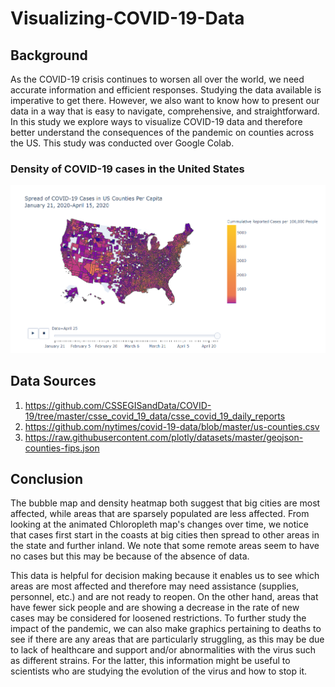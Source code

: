 # Visualizing-COVID-19-Data

## Background

As the COVID-19 crisis continues to worsen all over the world, we need accurate information and efficient responses. Studying the data available is imperative to get there. However, we also want to know how to present our data in a way that is easy to navigate, comprehensive, and straightforward. In this study we explore ways to visualize COVID-19 data and therefore better understand the consequences of the pandemic on counties across the US. This study was conducted over Google Colab.

### Density of COVID-19 cases in the United States
![](covid-19-density.png)

## Data Sources

1. https://github.com/CSSEGISandData/COVID-19/tree/master/csse_covid_19_data/csse_covid_19_daily_reports
2. https://github.com/nytimes/covid-19-data/blob/master/us-counties.csv
3. https://raw.githubusercontent.com/plotly/datasets/master/geojson-counties-fips.json

## Conclusion

The bubble map and density heatmap both suggest that big cities are most affected, while areas that are sparsely populated are less affected. From looking at the animated Chloropleth map's changes over time, we notice that cases first start in the coasts at big cities then spread to other areas in the state and further inland. We note that some remote areas seem to have no cases but this may be because of the absence of data.

This data is helpful for decision making because it enables us to see which areas are most affected and therefore may need assistance (supplies, personnel, etc.) and are not ready to reopen. On the other hand, areas that have fewer sick people and are showing a decrease in the rate of new cases may be considered for loosened restrictions. To further study the impact of the pandemic, we can also make graphics pertaining to deaths to see if there are any areas that are particularly struggling, as this may be due to lack of healthcare and support and/or abnormalities with the virus such as different strains. For the latter, this information might be useful to scientists who are studying the evolution of the virus and how to stop it.
